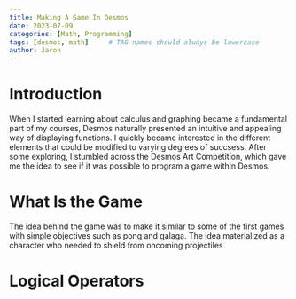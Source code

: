 ```yaml
---
title: Making A Game In Desmos
date: 2023-07-09 
categories: [Math, Programming]
tags: [desmos, math]     # TAG names should always be lowercase
author: Jaron
---
```




# Introduction

When I started learning about calculus and graphing became a fundamental part of my courses, Desmos naturally presented an intuitive and appealing way of displaying functions. I quickly became interested in the different elements that could be modified to varying degrees of succsess. After some exploring, I stumbled across the Desmos Art Competition, which gave me the idea to see if it was possible to program a game within Desmos.

# What Is the Game
The idea behind the game was to make it similar to some of the first games with simple objectives such as pong and galaga. The idea materialized as a character who needed to shield from oncoming projectiles 

# Logical Operators
